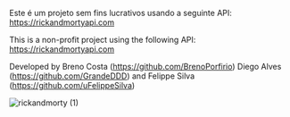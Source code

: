 Este é um projeto sem fins lucrativos usando a seguinte API:
https://rickandmortyapi.com

This is a non-profit project using the following API:
https://rickandmortyapi.com

Developed by Breno Costa (https://github.com/BrenoPorfirio) Diego Alves (https://github.com/GrandeDDD) and Felippe Silva (https://github.com/uFelippeSilva)

![rickandmorty (1)](https://github.com/BrenoPorfirio/api_rickandmorty/assets/112186428/4ab2949b-f4dd-48a3-86f5-47e919e1124b)

